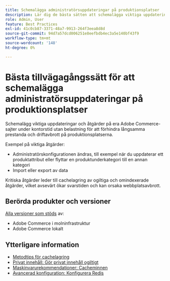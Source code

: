 ```yaml
---
title: Schemalägga administratörsuppdateringar på produktionsplatser
description: Lär dig de bästa sätten att schemalägga viktiga uppdateringar till Adobe Commerce för att förhindra långsamma prestanda och avbrott.
role: Admin, User
feature: Best Practices
exl-id: 41c0cb87-3371-48a7-9913-264f3eea8d8d
source-git-commit: 94d7a57dcd006251e8eefbdb4ec3a5e140bf43f9
workflow-type: tm+mt
source-wordcount: '148'
ht-degree: 0%

---
```


# Bästa tillvägagångssätt för att schemalägga administratörsuppdateringar på produktionsplatser

Schemalägg viktiga uppdateringar och åtgärder på era Adobe Commerce-sajter under kontorstid utan belastning för att förhindra långsamma prestanda och driftavbrott på produktionsplatserna.

Exempel på viktiga åtgärder:

- Administratörskonfigurationen ändras, till exempel när du uppdaterar ett produktattribut eller flyttar en produktunderkategori till en annan kategori
- Import eller export av data

Kritiska åtgärder leder till cachelagring av ogiltiga och omindexerade åtgärder, vilket avsevärt ökar svarstiden och kan orsaka webbplatsavbrott.

## Berörda produkter och versioner

[Alla versioner som stöds](../../../release/versions.md) av:

- Adobe Commerce i molninfrastruktur
- Adobe Commerce lokalt

## Ytterligare information

- [Metodtips för cachelagring](https://docs.magento.com/user-guide/system/cache-management.html#best-practices-for-caching)
- [Privat innehåll: Gör privat innehåll ogiltigt](https://developer.adobe.com/commerce/php/development/cache/page/private-content/#invalidate-private-content)
- [Maskinvarurekommendationer: Cacheminnen](../../../performance/hardware.md#caches)
- [Avancerad konfiguration: Konfigurera Redis](../../../performance/advanced-setup.md#set-up-redis)
